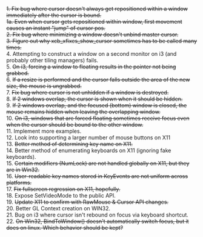 ~~1. Fix bug where cursor doesn't always get repositioned within a window immediately after the cursor is bound.~~<br />
~~1a. Even when cursor gets repositioned within window, first movement causes an instant "jump" of cursor pos.~~<br />
~~2. Fix bug where minimizing a window doesn't unbind master cursor.~~<br />
~~3. Figure out why xcb_xfixes_show_cursor sometimes has to be called many times.~~<br />
4. Attempting to construct a window on a second monitor on i3 (and probably other tiling managers) fails.<br />
5. ~~On i3, forcing a window to floating results in the pointer not being grabbed.~~<br />
6. ~~If a resize is performed and the cursor falls outside the area of the new size, the mouse is ungrabbed.~~<br />
7. ~~Fix bug where cursor is not unhidden if a window is destroyed.~~ <br />
8. ~~If 2 windows overlap, the cursor is shown when it should be hidden.~~<br />
9. ~~If 2 windows overlap, and the focused (bottom) window is closed, the mouse remains hidden when leaving the overlapping window.~~<br />
10. ~~On i3, windows that are forced floating sometimes receive focus even when the cursor should be bound to the other window.~~<br />
11. Implement more examples.<br />
12. Look into supporting a larger number of mouse buttons on X11<br />
13. ~~Better method of determining key name on X11.~~<br />
14. Better method of enumerating keyboards on X11 (ignoring fake keyboards).<br />
15. ~~Certain modifiers (NumLock) are not handled globally on X11, but they are in Win32.~~<br />
16. ~~User-readable key names stored in KeyEvents are not uniform across platforms.~~<br />
17. ~~Fix fullscreen regression on X11, hopefully.~~<br />
18. Expose SetVideoMode to the public API.<br />
19. ~~Update X11 to confirm with RawMouse & Cursor API changes.~~<br />
20. Better GL Context creation on WIN32.<br />
21. Bug on i3 where cursor isn't rebound on focus via keyboard shortcut.<br />
22. ~~On Win32, BindToWindow() doesn't automatically switch focus, but it does on linux. Which behavior should be kept?~~<br />